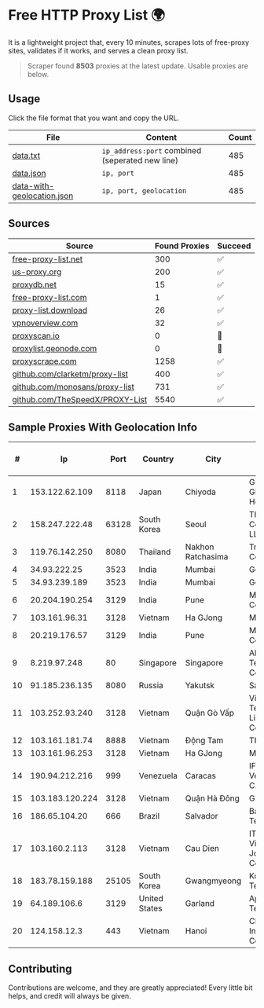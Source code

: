 
# Free HTTP Proxy List 🌍

It is a lightweight project that, every 10 minutes, scrapes lots of free-proxy sites, validates if it works, and serves a clean proxy list.


> Scraper found **8503** proxies at the latest update. Usable proxies are below.

## Usage

Click the file format that you want and copy the URL.


|File|Content|Count|
|----|-------|-----|
|[data.txt](https://raw.githubusercontent.com/themiralay/Proxy-List-World/master/data.txt)|`ip_address:port` combined (seperated new line)|485|
|[data.json](https://raw.githubusercontent.com/themiralay/Proxy-List-World/master/data.json)|`ip, port`|485|
|[data-with-geolocation.json](https://raw.githubusercontent.com/themiralay/Proxy-List-World/master/data-with-geolocation.json)|`ip, port, geolocation`|485|

## Sources

|Source|Found Proxies|Succeed|
|------|-------------|-------|
|[free-proxy-list.net](https://free-proxy-list.net)|300|✅|
|[us-proxy.org](https://www.us-proxy.org)|200|✅|
|[proxydb.net](http://proxydb.net)|15|✅|
|[free-proxy-list.com](https://free-proxy-list.com/?page=&port=&type%5B%5D=http&type%5B%5D=https&up_time=0&search=Search)|1|✅|
|[proxy-list.download](https://www.proxy-list.download/HTTP)|26|✅|
|[vpnoverview.com](https://vpnoverview.com/privacy/anonymous-browsing/free-proxy-servers)|32|✅|
|[proxyscan.io](https://www.proxyscan.io)|0|🚫|
|[proxylist.geonode.com](https://proxylist.geonode.com/api/proxy-list?limit=300&page=1&sort_by=lastChecked&sort_type=desc&protocols=http,https)|0|🚫|
|[proxyscrape.com](https://api.proxyscrape.com/v2/?request=displayproxies&protocol=http&timeout=10000&country=all&ssl=all&anonymity=all)|1258|✅|
|[github.com/clarketm/proxy-list](https://raw.githubusercontent.com/clarketm/proxy-list/master/proxy-list-raw.txt)|400|✅|
|[github.com/monosans/proxy-list](https://raw.githubusercontent.com/monosans/proxy-list/main/proxies/http.txt)|731|✅|
|[github.com/TheSpeedX/PROXY-List](https://raw.githubusercontent.com/TheSpeedX/PROXY-List/master/http.txt)|5540|✅|


## Sample Proxies With Geolocation Info

|#|Ip|Port|Country|City|Internet Service Provider|
|-|--|----|-------|----|-------------------------|
|1|153.122.62.109|8118|Japan|Chiyoda|GMO GlobalSign Holdings K.K.|
|2|158.247.222.48|63128|South Korea|Seoul|The Constant Company, LLC|
|3|119.76.142.250|8080|Thailand|Nakhon Ratchasima|True Internet Co., Ltd.|
|4|34.93.222.25|3523|India|Mumbai|Google LLC|
|5|34.93.239.189|3523|India|Mumbai|Google LLC|
|6|20.204.190.254|3129|India|Pune|Microsoft Corporation|
|7|103.161.96.31|3128|Vietnam|Ha GJong|MXGROUP|
|8|20.219.176.57|3129|India|Pune|Microsoft Corporation|
|9|8.219.97.248|80|Singapore|Singapore|Alibaba (US) Technology Co., Ltd.|
|10|91.185.236.135|8080|Russia|Yakutsk|Sakhatelecom|
|11|103.252.93.240|3128|Vietnam|Quận Gò Vấp|Viet Digital Technology Liability Company|
|12|103.161.181.74|8888|Vietnam|Động Tam|THAIAN|
|13|103.161.96.253|3128|Vietnam|Ha GJong|MXGROUP|
|14|190.94.212.216|999|Venezuela|Caracas|IFX Networks Venezuela C.A.|
|15|103.183.120.224|3128|Vietnam|Quận Hà Đông|GRCITY|
|16|186.65.104.20|666|Brazil|Salvador|Bahiadados Telecom Ltda.|
|17|103.160.2.113|3128|Vietnam|Cau Dien|ITEXPERT Viet Nam Joint Stock Company|
|18|183.78.159.188|25105|South Korea|Gwangmyeong|Korea Telecom|
|19|64.189.106.6|3129|United States|Garland|Apogee Telecom Inc.|
|20|124.158.12.3|443|Vietnam|Hanoi|CMC Telecom Infrastructure Company|



## Contributing

Contributions are welcome, and they are greatly appreciated! Every
little bit helps, and credit will always be given.

